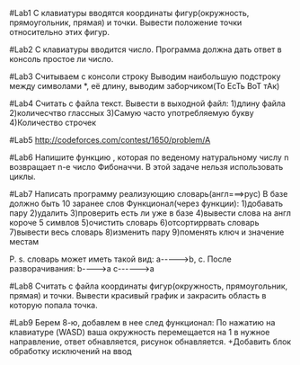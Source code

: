 #Lab1
С клавиатуры вводятся координаты фигур(окружность, прямоугольник, прямая) и точки. Вывести положение точки относительно этих фигур.


#Lab2
С клавиатуры вводится число. Программа должна дать ответ в консоль простое ли число.


#Lab3
Считываем с консоли строку
Выводим наибольшую подстроку между символами *, её длину, выводим заборчиком(То ЕсТь ВоТ тАк)


#Lab4
Считать с файла текст.
Вывести в выходной файл:
  1)длину файла
  2)количесчтво глассных
  3)Самую часто употребляемую букву
  4)Количество строчек


#Lab5
http://codeforces.com/contest/1650/problem/A


#Lab6
Напишите функцию , которая по веденому натуральному числу n возвращает n-e число Фибоначчи. 
В этой задаче нельзя использовать циклы.


#Lab7
Написать программу реализующию словарь(англ===>рус)
В базе должно быть 10 заранее слов
Функционал(через функции):
  1)добавать пару
  2)удалить
  3)проверить есть ли уже в базе
  4)вывести слова на англ короче 5 симвлов
  5)очистить словарь
  6)отсортиррвать словарь
  7)вывести весь словарь
  8)изменить пару
  9)поменять ключ и значение местам

P. s.
словарь может иметь такой вид:
  a----->b, c.
После разворачивания:
  b---->a
  c------>a


#Lab8
Считать с файла координаты фигур(окружность, прямоугольник, прямая) и точки.
Вывести красивый график и закрасить область в которую попала точка.


#Lab9
Берем 8-ю, добавлем в нее след функционал:
  По нажатию на клавиатуре (WASD) ваша окружность перемещается на 1 в нужное направление, ответ обнавляется, рисунок обнавляется.
+Добавить блок обработку исключений на ввод
